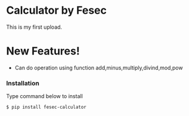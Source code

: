# Calculator by Fesec

This is my first upload.

# New Features!

  - Can do operation using function add,minus,multiply,divind,mod,pow


### Installation

Type command below to install

```sh
$ pip install fesec-calculator
```
